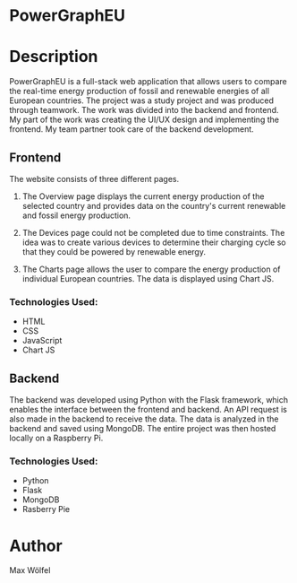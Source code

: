 # PowerGraphEU

# Description 
PowerGraphEU is a full-stack web application that allows users to compare the real-time energy production of fossil and renewable energies of all European countries. The project was a study project and was produced through teamwork. The work was divided into the backend and frontend. My part of the work was creating the UI/UX design and implementing the frontend. My team partner took care of the backend development.


## Frontend 

The website consists of three different pages.

1. The Overview page displays the current energy production of the selected country and provides data on the country's current renewable and fossil energy production.

2. The Devices page could not be completed due to time constraints. The idea was to create various devices to determine their charging cycle so that they could be powered by renewable energy.

3. The Charts page allows the user to compare the energy production of individual European countries. The data is displayed using Chart JS.

### Technologies Used:

- HTML
- CSS
- JavaScript
- Chart JS

## Backend

The backend was developed using Python with the Flask framework, which enables the interface between the frontend and backend. An API request is also made in the backend to receive the data. The data is analyzed in the backend and saved using MongoDB. The entire project was then hosted locally on a Raspberry Pi.

### Technologies Used:

- Python
- Flask
- MongoDB
- Rasberry Pie

# Author 

Max Wölfel
